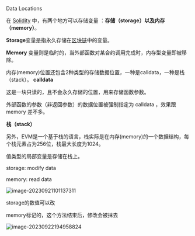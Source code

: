 Data Locations

在 [Solidity](https://so.csdn.net/so/search?q=Solidity&spm=1001.2101.3001.7020) 中，有两个地方可以存储变量 ：**存储（storage）以及内存（memory）**。

**Storage**变量是指永久存储在[区块链](https://so.csdn.net/so/search?q=区块链&spm=1001.2101.3001.7020)中的变量。

**Memory** 变量则是临时的，当外部函数对某合约调用完成时，内存型变量即被移除。

内存(memory)位置还包含2种类型的存储数据位置，一种是calldata，一种是栈（stack）。
**calldata**

这是一块只读的，且不会永久存储的位置，用来存储函数参数。

外部函数的参数（非返回参数）的数据位置被强制指定为 calldata ，效果跟 memory 差不多。

**栈（stack）**

另外，EVM是一个基于栈的语言，栈实际是在内存(memory)的一个数据结构，每个栈元素占为256位，栈最大长度为1024。

值类型的局部变量是存储在栈上。

storage: modify data

memory: read data

![image-20230921101137311](D:\Workplace\github\LearningWeb3.0\docs\基础知识\Solidity\assets\image-20230921101137311.png)

storage的数值可以改

memory标记的，这个方法结束后，修改会被抹去

![image-20230922194958824](D:\Workplace\github\LearningWeb3.0\docs\基础知识\Solidity\assets\image-20230922194958824.png)